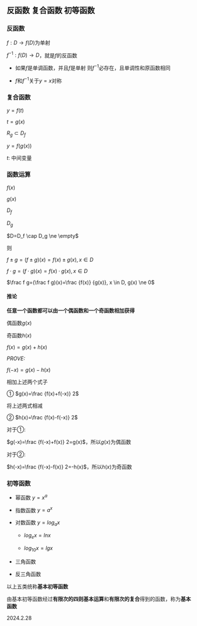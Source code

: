 ## 反函数 复合函数 初等函数

### 反函数

$f: D→f(D)$为单射

$f^{-1}:f(D)→D$，就是$f$的反函数

* 如果$f$是单调函数，并且$f$是单射
    则$f^{-1}$必存在，且单调性和原函数相同

* $f$和$f^{-1}$关于$y=x$对称

### 复合函数

$y=f(t)$

$t=g(x)$

$R_g \subset D_f$

$y=f(g(x))$

$t$: 中间变量

### 函数运算

$f(x)$

$g(x)$

$D_f$

$D_g$

$D=D_f \cap D_g \ne \empty$

则

$f \pm g=(f\pm g)(x)=f(x)\pm g(x), x \in D$

$f · g=(f · g)(x)=f(x)·g(x), x \in D$

$\frac f g=(\frac f g)(x)=\frac {f(x)} {g(x)}, x \in D, g(x) \ne 0$

#### 推论

**任意一个函数都可以由一个偶函数和一个奇函数相加获得**

偶函数$g(x)$

奇函数$h(x)$

$f(x)=g(x)+h(x)$

_PROVE:_

$f(-x)=g(x)-h(x)$

相加上述两个式子

① $g(x)=\frac {f(x)+f(-x)} 2$

将上述两式相减

② $h(x)=\frac {f(x)-f(-x)} 2$

对于①:

$g(-x)=\frac {f(-x)+f(x)} 2=g(x)$，所以$g(x)$为偶函数

对于②:

$h(-x)=\frac {f(-x)-f(x)} 2=-h(x)$，所以$h(x)$为奇函数

### 初等函数

* 幂函数 $y=x^a$

* 指数函数 $y=a^x$

* 对数函数 $y=log_a x$

    * $log_e x=ln x$

    * $log_{10}x=lg x$

* 三角函数

* 反三角函数

以上五类统称**基本初等函数**

由基本初等函数经过**有限次的四则基本运算**和**有限次的复合**得到的函数，称为**基本函数**

2024.2.28
